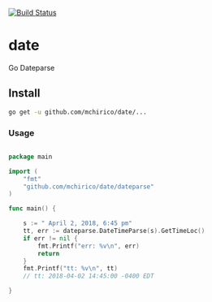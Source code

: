 [![Build Status](https://travis-ci.org/mchirico/date.svg?branch=develop)](https://travis-ci.org/mchirico/date)

# date
Go Dateparse


## Install

```bash
go get -u github.com/mchirico/date/...

```


### Usage

```go

package main

import (
	"fmt"
	"github.com/mchirico/date/dateparse"
)

func main() {

	s := " April 2, 2018, 6:45 pm"
	tt, err := dateparse.DateTimeParse(s).GetTimeLoc()
	if err != nil {
		fmt.Printf("err: %v\n", err)
		return
	}
	fmt.Printf("tt: %v\n", tt)
	// tt: 2018-04-02 14:45:00 -0400 EDT

}

```
